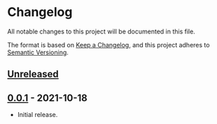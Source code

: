 # Changelog
All notable changes to this project will be documented in this file.

The format is based on [Keep a Changelog](https://keepachangelog.com/en/1.0.0/),
and this project adheres to [Semantic Versioning](https://semver.org/spec/v2.0.0.html).

## [Unreleased]

## [0.0.1] - 2021-10-18

- Initial release.

[Unreleased]: https://github.com/authnomicon/account/compare/v0.0.1...HEAD
[0.0.1]: https://github.com/authnomicon/account/releases/tag/v0.0.1
